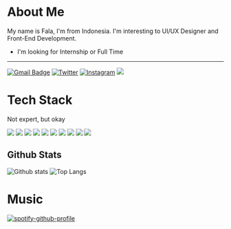 # About Me

My name is Fala, I'm from Indonesia. I'm interesting to UI/UX Designer and Front-End Development.
- I'm looking for Internship or Full Time

<hr>

[![Gmail Badge](https://img.shields.io/badge/-EMAIL%20ME-c14438?style=for-the-badge&logo=Gmail&logoColor=white&link=mailto:fala.syam@gmail.com)](mailto:fala.syam@gmail.com)
[![Twitter](https://img.shields.io/badge/-@falasyam-%231DA1F2?style=for-the-badge&logo=twitter&logoColor=ffffff)](https://twitter.com/falasyam) [![Instagram](https://img.shields.io/badge/fala.syam%20-%23E4405F.svg?&style=for-the-badge&logo=Instagram&logoColor=white)](https://instagram.com/fala.syam)
[![](https://img.shields.io/website?color=0ab9e6&style=for-the-badge&up_message=Soon&url=https%3A%2F%2Ffalasyam.my.id)](https://falasyam.my.id)

# Tech Stack
Not expert, but okay

![](https://img.shields.io/badge/vuejs%20-%2335495e.svg?&style=for-the-badge&logo=vue.js&logoColor=%234FC08D) ![](https://img.shields.io/badge/Flutter%20-%2302569B.svg?&style=for-the-badge&logo=Flutter&logoColor=white) ![](https://img.shields.io/badge/dart-%230175C2.svg?&style=for-the-badge&logo=dart&logoColor=white) ![](https://img.shields.io/badge/kotlin-%230095D5.svg?&style=for-the-badge&logo=kotlin&logoColor=white) ![](https://img.shields.io/badge/java-%23ED8B00.svg?&style=for-the-badge&logo=java&logoColor=white) ![](https://img.shields.io/badge/html5%20-%23E34F26.svg?&style=for-the-badge&logo=html5&logoColor=white) ![](https://img.shields.io/badge/css3%20-%231572B6.svg?&style=for-the-badge&logo=css3&logoColor=white)
![](https://img.shields.io/badge/figma%20-%23F24E1E.svg?&style=for-the-badge&logo=figma&logoColor=white) ![](https://img.shields.io/badge/adobe%20xd%20-%23FF26BE.svg?&style=for-the-badge&logo=adobe%20xd&logoColor=white) ![](https://img.shields.io/badge/adobe%20photoshop%20-%2331A8FF.svg?&style=for-the-badge&logo=adobe%20photoshop&logoColor=white)

## Github Stats

  ![Github stats](https://github-readme-stats.vercel.app/api?username=falasyam&show_icons=true)
  ![Top Langs](https://github-readme-stats.vercel.app/api/top-langs/?username=falasyam&layout=compact)

# Music

[![spotify-github-profile](https://spotify-github-profile.vercel.app/api/view?uid=dm2z2ncmfyz4cewbykljhaw5n&cover_image=true)](https://spotify-github-profile.vercel.app/api/view?uid=dm2z2ncmfyz4cewbykljhaw5n&redirect=true)

<!--
**falasyam/falasyam** is a ✨ _special_ ✨ repository because its `README.md` (this file) appears on your GitHub profile.

Here are some ideas to get you started:

- 🔭 I’m currently working on ...
- 🌱 I’m currently learning ...
- 👯 I’m looking to collaborate on ...
- 🤔 I’m looking for help with ...
- 💬 Ask me about ...
- 📫 How to reach me: ...
- 😄 Pronouns: ...
- ⚡ Fun fact: ...
-->
